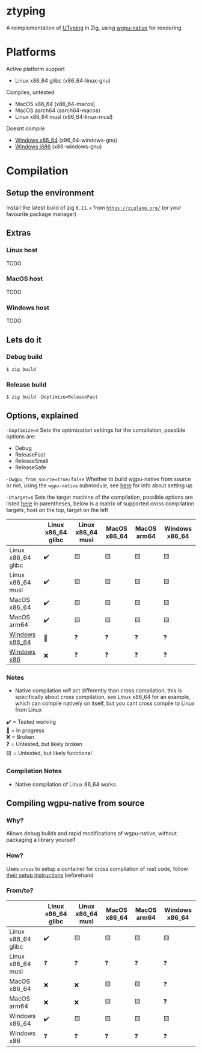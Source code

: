 # ztyping

A reimplementation of [UTyping](https://tosk.jp/utyping/) in Zig, using [wgpu-native](https://github.com/gfx-rs/wgpu-native) for rendering

# Platforms

Active platform support
 - Linux x86_64 glibc (x86_64-linux-gnu)

Compiles, untested
 - MacOS x86_64 (x86_64-macos)
 - MacOS aarch64 (aarch64-macos)
 - Linux x86_64 musl (x86_64-linux-musl)

Doesnt compile
 - [Windows x86_64](https://github.com/Beyley/ztyping/issues/1) (x86_64-windows-gnu)
 - [Windows i686](https://github.com/Beyley/ztyping/issues/1) (x86-windows-gnu)

# Compilation

## Setup the environment
Install the latest build of zig `0.11.x` from [`https://ziglang.org/`](https://ziglang.org/) (or your favourite package manager)

## Extras

### Linux host
TODO

### MacOS host
TODO

### Windows host
TODO

## Lets do it

### Debug build
`$ zig build`
### Release build
`$ zig build -Doptimize=ReleaseFast`

## Options, explained
`-Doptimize=X`  Sets the optimization settings for the compilation, possible options are:
 - Debug
 - ReleaseFast
 - ReleaseSmall
 - ReleaseSafe

`-Dwgpu_from_source=true/false` Whether to build wgpu-native from source or not, using the `wgpu-native` submodule, see [here](#compiling-wgpu-native-from-source) for info about setting up

`-Dtarget=X`    Sets the target machine of the compilation, possible options are listed [here](#platforms) in parentheses, below is a matrix of supported cross compilation targets, host on the top, target on the left

|     | Linux x86_64 glibc | Linux x86_64 musl | MacOS x86_64 | MacOS arm64 | Windows x86_64 |
| --- | --- | --- | --- | --- | --- |
|Linux x86_64 glibc | ✔️ | 🟨 | 🟨 | 🟨 | 🟨 |
|Linux x86_64 musl | ✔️ | 🟨 | 🟨 | 🟨 | 🟨 |
|MacOS x86_64 | ✔️ | 🟨 | 🟨 | 🟨 | 🟨 |
|MacOS arm64 | ✔️ | 🟨 | 🟨 | 🟨 | 🟨 |
|[Windows x86_64](https://github.com/Beyley/ztyping/issues/1)| 🚧 | ❓ | ❓ | ❓ | ❓ |
|[Windows x86](https://github.com/Beyley/ztyping/issues/1)| ❌ | ❓ | ❓ | ❓ | ❓ |

### Notes
 - Native compilation *will* act differently than cross compilation, this is specifically about cross compilation, see Linux x86_64 for an example, which can compile natively on itself, but you cant cross compile to Linux from Linux

✔️ = Tested working<br>
🚧 = In progress<br>
❌ = Broken<br>
❓ = Untested, but likely broken<br>
🟨 = Untested, but likely functional<br>

### Compilation Notes 
 - Native compilation of Linux 86_64 works

## Compiling wgpu-native from source

### Why?
Allows debug builds and rapid modifications of wgpu-native, without packaging a library yourself

### How?
Uses `cross` to setup a container for cross compilation of rust code, follow [their setup instructions](https://github.com/cross-rs/cross) beforehand

### From/to?

|     | Linux x86_64 glibc | Linux x86_64 musl | MacOS x86_64 | MacOS arm64 | Windows x86_64 |
| --- | --- | --- | --- | --- | --- |
|Linux x86_64 glibc| ✔️ | 🟨 | 🟨 | 🟨 | 🟨 |
|Linux x86_64 musl| ❓ | ❓ | ❓ | ❓ | ❓ |
|MacOS x86_64| ❌ | ❌ | 🟨 | 🟨 | ❓ |
|MacOS arm64| ❌ | ❌ | 🟨 | 🟨 | ❓ |
|Windows x86_64| ✔️ | 🟨 | 🟨 | 🟨 | 🟨 |
|Windows x86| ❓ | ❓ | ❓ | ❓ | ❓ |
